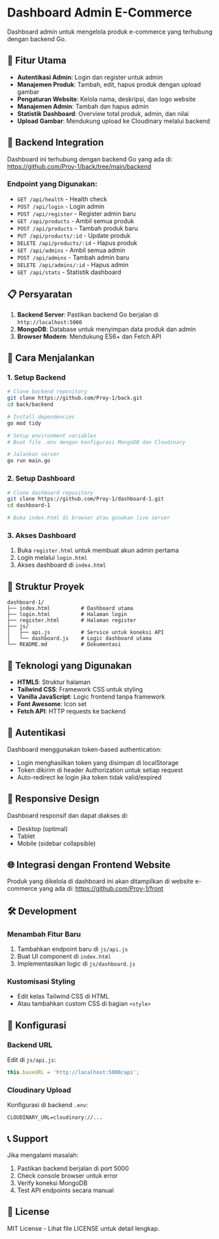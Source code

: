 # Dashboard Admin E-Commerce

Dashboard admin untuk mengelola produk e-commerce yang terhubung dengan backend Go.

## 🚀 Fitur Utama

- **Autentikasi Admin**: Login dan register untuk admin
- **Manajemen Produk**: Tambah, edit, hapus produk dengan upload gambar
- **Pengaturan Website**: Kelola nama, deskripsi, dan logo website
- **Manajemen Admin**: Tambah dan hapus admin
- **Statistik Dashboard**: Overview total produk, admin, dan nilai
- **Upload Gambar**: Mendukung upload ke Cloudinary melalui backend

## 🔧 Backend Integration

Dashboard ini terhubung dengan backend Go yang ada di:
https://github.com/Proy-1/back/tree/main/backend

### Endpoint yang Digunakan:
- `GET /api/health` - Health check
- `POST /api/login` - Login admin
- `POST /api/register` - Register admin baru
- `GET /api/products` - Ambil semua produk
- `POST /api/products` - Tambah produk baru
- `PUT /api/products/:id` - Update produk
- `DELETE /api/products/:id` - Hapus produk
- `GET /api/admins` - Ambil semua admin
- `POST /api/admins` - Tambah admin baru
- `DELETE /api/admins/:id` - Hapus admin
- `GET /api/stats` - Statistik dashboard

## 📋 Persyaratan

1. **Backend Server**: Pastikan backend Go berjalan di `http://localhost:5000`
2. **MongoDB**: Database untuk menyimpan data produk dan admin
3. **Browser Modern**: Mendukung ES6+ dan Fetch API

## 🚀 Cara Menjalankan

### 1. Setup Backend
```bash
# Clone backend repository
git clone https://github.com/Proy-1/back.git
cd back/backend

# Install dependencies
go mod tidy

# Setup environment variables
# Buat file .env dengan konfigurasi MongoDB dan Cloudinary

# Jalankan server
go run main.go
```

### 2. Setup Dashboard
```bash
# Clone dashboard repository
git clone https://github.com/Proy-1/dashboard-1.git
cd dashboard-1

# Buka index.html di browser atau gunakan live server
```

### 3. Akses Dashboard
1. Buka `register.html` untuk membuat akun admin pertama
2. Login melalui `login.html`
3. Akses dashboard di `index.html`

## 📁 Struktur Proyek

```
dashboard-1/
├── index.html          # Dashboard utama
├── login.html          # Halaman login
├── register.html       # Halaman register
├── js/
│   ├── api.js          # Service untuk koneksi API
│   └── dashboard.js    # Logic dashboard utama
└── README.md           # Dokumentasi
```

## 🎨 Teknologi yang Digunakan

- **HTML5**: Struktur halaman
- **Tailwind CSS**: Framework CSS untuk styling
- **Vanilla JavaScript**: Logic frontend tanpa framework
- **Font Awesome**: Icon set
- **Fetch API**: HTTP requests ke backend

## 🔐 Autentikasi

Dashboard menggunakan token-based authentication:
- Login menghasilkan token yang disimpan di localStorage
- Token dikirim di header Authorization untuk setiap request
- Auto-redirect ke login jika token tidak valid/expired

## 📱 Responsive Design

Dashboard responsif dan dapat diakses di:
- Desktop (optimal)
- Tablet 
- Mobile (sidebar collapsible)

## 🌐 Integrasi dengan Frontend Website

Produk yang dikelola di dashboard ini akan ditampilkan di website e-commerce yang ada di:
https://github.com/Proy-1/front

## 🛠️ Development

### Menambah Fitur Baru
1. Tambahkan endpoint baru di `js/api.js`
2. Buat UI component di `index.html`
3. Implementasikan logic di `js/dashboard.js`

### Kustomisasi Styling
- Edit kelas Tailwind CSS di HTML
- Atau tambahkan custom CSS di bagian `<style>`

## 🔧 Konfigurasi

### Backend URL
Edit di `js/api.js`:
```javascript
this.baseURL = 'http://localhost:5000/api';
```

### Cloudinary Upload
Konfigurasi di backend `.env`:
```env
CLOUDINARY_URL=cloudinary://...
```

## 📞 Support

Jika mengalami masalah:
1. Pastikan backend berjalan di port 5000
2. Check console browser untuk error
3. Verify koneksi MongoDB
4. Test API endpoints secara manual

## 📄 License

MIT License - Lihat file LICENSE untuk detail lengkap.
